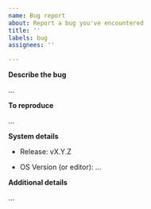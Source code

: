 ```yaml
---
name: Bug report
about: Report a bug you've encountered
title: ''
labels: bug
assignees: ''

---
```


**Describe the bug**
<!-- Provide a clear and concise description of what the bug is and provide screenshots if possible -->
...

**To reproduce**
<!-- Provide steps to reproduce the bug -->
...

**System details**
- Release: vX.Y.Z
<!-- Note your OS (and distribution) here, and whether the issue occurs in the editor or build only -->
- OS Version (or editor): ...

**Additional details**
<!-- Add any other information or context about the problem here -->
...

